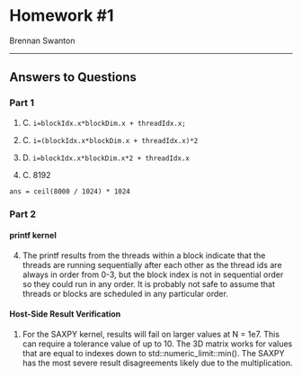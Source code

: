 # Homework #1

Brennan Swanton

----------------

## Answers to Questions

### Part 1

1. C. `i=blockIdx.x*blockDim.x + threadIdx.x;`

2. C. `i=(blockIdx.x*blockDim.x + threadIdx.x)*2`

3. D. `i=blockIdx.x*blockDim.x*2 + threadIdx.x`

4. C. 8192
```
ans = ceil(8000 / 1024) * 1024
```


### Part 2

#### printf kernel

4. The printf results from the threads within a block indicate that the threads are running 
   sequentially after each other as the thread ids are always in order from 0-3, but the block 
   index is not in sequential order so they could run in any order. It is probably not safe to 
   assume that threads or blocks are scheduled in any particular order.

#### Host-Side Result Verification

1. For the SAXPY kernel, results will fail on larger values at N = 1e7. This can require a tolerance
value of up to 10.  The 3D matrix works for values that are equal to indexes down to 
   std::numeric_limit<float>::min(). The SAXPY has the most severe result disagreements likely due
   to the multiplication.